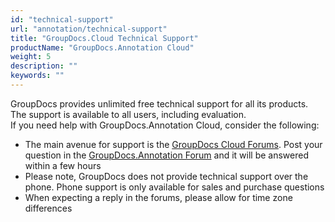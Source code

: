 ```yaml
---
id: "technical-support"
url: "annotation/technical-support"
title: "GroupDocs.Cloud Technical Support"
productName: "GroupDocs.Annotation Cloud"
weight: 5
description: ""
keywords: ""
---
```

GroupDocs provides unlimited free technical support for all its products. The support is available to all users, including evaluation.  
If you need help with GroupDocs.Annotation Cloud, consider the following:

* The main avenue for support is the [GroupDocs Cloud Forums](https://forum.groupdocs.cloud/). Post your question in the [GroupDocs.Annotation Forum](https://forum.groupdocs.cloud/c/annotation) and it will be answered within a few hours
* Please note, GroupDocs does not provide technical support over the phone. Phone support is only available for sales and purchase questions
* When expecting a reply in the forums, please allow for time zone differences
